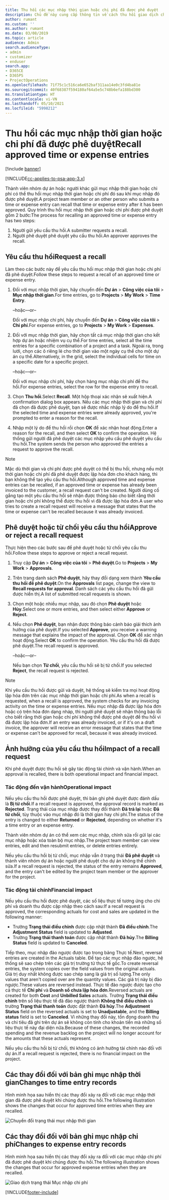 ```yaml
---
title: Thu hồi các mục nhập thời gian hoặc chi phí đã được phê duyệt
description: Chủ đề này cung cấp thông tin về cách thu hồi giao dịch chi phí hoặc thời gian đã được phê duyệt trước đó.
author: rumant
ms.custom: ''
ms.author: rumant
ms.date: 03/08/2019
ms.topic: article
audience: Admin
search.audienceType:
- admin
- customizer
- enduser
search.app:
- D365CE
- D365PS
- ProjectOperations
ms.openlocfilehash: 71f75c1c516ca6e652baf311aa14e0c3fd4ba81e
ms.sourcegitcommit: 40f68387f594180af64a5e5c748b6efa188bd300
ms.translationtype: HT
ms.contentlocale: vi-VN
ms.lasthandoff: 05/10/2021
ms.locfileid: "5998212"
---
```

# <a name="recall-approved-time-or-expense-entries"></a><span data-ttu-id="f3552-103">Thu hồi các mục nhập thời gian hoặc chi phí đã được phê duyệt</span><span class="sxs-lookup"><span data-stu-id="f3552-103">Recall approved time or expense entries</span></span>

[!include [banner](../includes/psa-now-project-operations.md)]

[!INCLUDE[cc-applies-to-psa-app-3.x](../includes/cc-applies-to-psa-app-3x.md)]

<span data-ttu-id="f3552-104">Thành viên nhóm dự án hoặc người khác gửi mục nhập thời gian hoặc chi phí có thể thu hồi mục nhập thời gian hoặc chi phí đó sau khi mục nhập đó được phê duyệt.</span><span class="sxs-lookup"><span data-stu-id="f3552-104">A project team member or an other person who submits a time or expense entry can recall that time or expense entry after it has been approved.</span></span> <span data-ttu-id="f3552-105">Quy trình thu hồi mục nhập thời gian hoặc chi phí được phê duyệt gồm 2 bước:</span><span class="sxs-lookup"><span data-stu-id="f3552-105">The process for recalling an approved time or expense entry has two steps:</span></span>

1. <span data-ttu-id="f3552-106">Người gửi yêu cầu thu hồi.</span><span class="sxs-lookup"><span data-stu-id="f3552-106">A submitter requests a recall.</span></span>
2. <span data-ttu-id="f3552-107">Người phê duyệt phê duyệt yêu cầu thu hồi.</span><span class="sxs-lookup"><span data-stu-id="f3552-107">An approver approves the recall.</span></span>

## <a name="request-a-recall"></a><span data-ttu-id="f3552-108">Yêu cầu thu hồi</span><span class="sxs-lookup"><span data-stu-id="f3552-108">Request a recall</span></span>

<span data-ttu-id="f3552-109">Làm theo các bước này để yêu cầu thu hồi mục nhập thời gian hoặc chi phí đã phê duyệt.</span><span class="sxs-lookup"><span data-stu-id="f3552-109">Follow these steps to request a recall of an approved time or expense entry.</span></span>

1. <span data-ttu-id="f3552-110">Đối với mục nhập thời gian, hãy chuyển đến **Dự án** \> **Công việc của tôi** \> **Mục nhập thời gian**.</span><span class="sxs-lookup"><span data-stu-id="f3552-110">For time entries, go to **Projects** \> **My Work** \> **Time Entry**.</span></span>

    <span data-ttu-id="f3552-111">–hoặc–</span><span class="sxs-lookup"><span data-stu-id="f3552-111">–or–</span></span>

    <span data-ttu-id="f3552-112">Đối với mục nhập chi phí, hãy chuyển đến **Dự án** \> **Công việc của tôi** \> **Chi phí**.</span><span class="sxs-lookup"><span data-stu-id="f3552-112">For expense entries, go to **Projects** \> **My Work** \> **Expenses**.</span></span>

2. <span data-ttu-id="f3552-113">Đối với mục nhập thời gian, hãy chọn tất cả mục nhập thời gian cho kết hợp dự án hoặc nhiệm vụ cụ thể.</span><span class="sxs-lookup"><span data-stu-id="f3552-113">For time entries, select all the time entries for a specific combination of a project and a task.</span></span> <span data-ttu-id="f3552-114">Ngoài ra, trong lưới, chọn các ô riêng lẻ cho thời gian vào một ngày cụ thể cho một dự án cụ thể.</span><span class="sxs-lookup"><span data-stu-id="f3552-114">Alternatively, in the grid, select the individual cells for time on a specific date for a specific project.</span></span>

    <span data-ttu-id="f3552-115">–hoặc–</span><span class="sxs-lookup"><span data-stu-id="f3552-115">–or–</span></span>

    <span data-ttu-id="f3552-116">Đối với mục nhập chi phí, hãy chọn hàng mục nhập chi phí để thu hồi.</span><span class="sxs-lookup"><span data-stu-id="f3552-116">For expense entries, select the row for the expense entry to recall.</span></span>

3. <span data-ttu-id="f3552-117">Chọn **Thu hồi**.</span><span class="sxs-lookup"><span data-stu-id="f3552-117">Select **Recall**.</span></span> <span data-ttu-id="f3552-118">Một hộp thoại xác nhận sẽ xuất hiện.</span><span class="sxs-lookup"><span data-stu-id="f3552-118">A confirmation dialog box appears.</span></span> <span data-ttu-id="f3552-119">Nếu các mục nhập thời gian và chi phí đã chọn đã được phê duyệt, bạn sẽ được nhắc nhập lý do để thu hồi.</span><span class="sxs-lookup"><span data-stu-id="f3552-119">If the selected time and expense entries were already approved, you're prompted to enter a reason for the recall.</span></span>
4. <span data-ttu-id="f3552-120">Nhập một lý do để thu hồi rồi chọn **OK** để xác nhận hoạt động.</span><span class="sxs-lookup"><span data-stu-id="f3552-120">Enter a reason for the recall, and then select **OK** to confirm the operation.</span></span> <span data-ttu-id="f3552-121">Hệ thống gửi người đã phê duyệt các mục nhập yêu cầu phê duyệt yêu cầu thu hồi.</span><span class="sxs-lookup"><span data-stu-id="f3552-121">The system sends the person who approved the entries a request to approve the recall.</span></span>

> [!NOTE]
> <span data-ttu-id="f3552-122">Mặc dù thời gian và chi phí được phê duyệt có thể bị thu hồi, nhưng nếu một thời gian hoặc chi phí đã phê duyệt được lập hóa đơn cho khách hàng, thì bạn không thể tạo yêu cầu thu hồi.</span><span class="sxs-lookup"><span data-stu-id="f3552-122">Although approved time and expense entries can be recalled, if an approved time or expense has already been invoiced to the customer, a recall request can't be created.</span></span> <span data-ttu-id="f3552-123">Người dùng cố gắng tạo một yêu cầu thu hồi sẽ nhận được thông báo cho biết rằng thời gian hoặc chi phí không thể được thu hồi vì đã được lập hóa đơn.</span><span class="sxs-lookup"><span data-stu-id="f3552-123">A user who tries to create a recall request will receive a message that states that the time or expense can't be recalled because it was already invoiced.</span></span>

## <a name="approve-or-reject-a-recall-request"></a><span data-ttu-id="f3552-124">Phê duyệt hoặc từ chối yêu cầu thu hồi</span><span class="sxs-lookup"><span data-stu-id="f3552-124">Approve or reject a recall request</span></span>

<span data-ttu-id="f3552-125">Thực hiện theo các bước sau để phê duyệt hoặc từ chối yêu cầu thu hồi.</span><span class="sxs-lookup"><span data-stu-id="f3552-125">Follow these steps to approve or reject a recall request.</span></span>

1. <span data-ttu-id="f3552-126">Truy cập **Dự án** \> **Công việc của tôi** \> **Phê duyệt**.</span><span class="sxs-lookup"><span data-stu-id="f3552-126">Go to **Projects** \> **My Work** \> **Approvals**.</span></span>
2. <span data-ttu-id="f3552-127">Trên trang danh sách **Phê duyệt**, hãy thay đổi dạng xem thành **Yêu cầu thu hồi để phê duyệt**.</span><span class="sxs-lookup"><span data-stu-id="f3552-127">On the **Approvals** list page, change the view to **Recall requests for approval**.</span></span> <span data-ttu-id="f3552-128">Danh sách các yêu cầu thu hồi đã gửi được hiển thị.</span><span class="sxs-lookup"><span data-stu-id="f3552-128">A list of submitted recall requests is shown.</span></span>
3. <span data-ttu-id="f3552-129">Chọn một hoặc nhiều mục nhập, sau đó chọn **Phê duyệt** hoặc **Hủy**.</span><span class="sxs-lookup"><span data-stu-id="f3552-129">Select one or more entries, and then select either **Approve** or **Reject**.</span></span>
4. <span data-ttu-id="f3552-130">Nếu chọn **Phê duyệt**, bạn nhận được thông báo cảnh báo giải thích ảnh hưởng của phê duyệt.</span><span class="sxs-lookup"><span data-stu-id="f3552-130">If you selected **Approve**, you receive a warning message that explains the impact of the approval.</span></span> <span data-ttu-id="f3552-131">Chọn **OK** để xác nhận hoạt động.</span><span class="sxs-lookup"><span data-stu-id="f3552-131">Select **OK** to confirm the operation.</span></span> <span data-ttu-id="f3552-132">Yêu cầu thu hồi đã được phê duyệt.</span><span class="sxs-lookup"><span data-stu-id="f3552-132">The recall request is approved.</span></span>

    <span data-ttu-id="f3552-133">–hoặc–</span><span class="sxs-lookup"><span data-stu-id="f3552-133">–or–</span></span>

    <span data-ttu-id="f3552-134">Nếu bạn chọn **Từ chối**, yêu cầu thu hồi sẽ bị từ chối.</span><span class="sxs-lookup"><span data-stu-id="f3552-134">If you selected **Reject**, the recall request is rejected.</span></span>

> [!NOTE]
> <span data-ttu-id="f3552-135">Khi yêu cầu thu hồi được gửi và duyệt, hệ thống sẽ kiểm tra mọi hoạt động lập hóa đơn trên các mục nhập thời gian hoặc chi phí.</span><span class="sxs-lookup"><span data-stu-id="f3552-135">As when a recall is requested, when a recall is approved, the system checks for any invoicing activity on the time or expense entries.</span></span> <span data-ttu-id="f3552-136">Nếu mục nhập đã được lập hóa đơn hoặc có trên hóa đơn dạng nháp, thì người phê duyệt sẽ nhận thông báo lỗi cho biết rằng thời gian hoặc chi phí không thể được phê duyệt để thu hồi vì đã được lập hóa đơn.</span><span class="sxs-lookup"><span data-stu-id="f3552-136">If an entry was already invoiced, or if it's on a draft invoice, the approver will receive an error message that states that the time or expense can't be approved for recall, because it was already invoiced.</span></span>

## <a name="impact-of-a-recall-request"></a><span data-ttu-id="f3552-137">Ảnh hưởng của yêu cầu thu hồi</span><span class="sxs-lookup"><span data-stu-id="f3552-137">Impact of a recall request</span></span>

<span data-ttu-id="f3552-138">Khi phê duyệt được thu hồi sẽ gây tác động tài chính và vận hành.</span><span class="sxs-lookup"><span data-stu-id="f3552-138">When an approval is recalled, there is both operational impact and financial impact.</span></span>

### <a name="operational-impact"></a><span data-ttu-id="f3552-139">Tác động đến vận hành</span><span class="sxs-lookup"><span data-stu-id="f3552-139">Operational impact</span></span>

<span data-ttu-id="f3552-140">Nếu yêu cầu thu hồi được phê duyệt, thì bản ghi phê duyệt được đánh dấu là **Bị từ chối**.</span><span class="sxs-lookup"><span data-stu-id="f3552-140">If a recall request is approved, the approval record is marked as **Rejected**.</span></span> <span data-ttu-id="f3552-141">Trạng thái của mục nhập được thay đổi thành **Đã trả lại** hoặc **Đã từ chối**, tùy thuộc vào mục nhập đó là thời gian hay chi phí.</span><span class="sxs-lookup"><span data-stu-id="f3552-141">The status of the entry is changed to either **Returned** or **Rejected**, depending on whether it's a time entry or an expense entry.</span></span>

<span data-ttu-id="f3552-142">Thành viên nhóm dự án có thể xem các mục nhập, chỉnh sửa rồi gửi lại các mục nhập hoặc xóa toàn bộ mục nhập.</span><span class="sxs-lookup"><span data-stu-id="f3552-142">The project team member can view entries, edit and then resubmit entries, or delete entries entirely.</span></span>

<span data-ttu-id="f3552-143">Nếu yêu cầu thu hồi bị từ chối, mục nhập vẫn ở trạng thái **Đã phê duyệt** và thành viên nhóm dự án hoặc người phê duyệt cho dự án không thể chỉnh sửa.</span><span class="sxs-lookup"><span data-stu-id="f3552-143">If a recall request is rejected, the status of the entry remains **Approved**, and the entry can't be edited by the project team member or the approver for the project.</span></span>

### <a name="financial-impact"></a><span data-ttu-id="f3552-144">Tác động tài chính</span><span class="sxs-lookup"><span data-stu-id="f3552-144">Financial impact</span></span>

<span data-ttu-id="f3552-145">Nếu yêu cầu thu hồi được phê duyệt, các số liệu thực tế tương ứng cho chi phí và doanh thu được cập nhập theo cách sau:</span><span class="sxs-lookup"><span data-stu-id="f3552-145">If a recall request is approved, the corresponding actuals for cost and sales are updated in the following manner:</span></span>

- <span data-ttu-id="f3552-146">Trường **Trạng thái điều chỉnh** được cập nhật thành **Đã điều chỉnh**.</span><span class="sxs-lookup"><span data-stu-id="f3552-146">The **Adjustment Status** field is updated to **Adjusted**.</span></span>
- <span data-ttu-id="f3552-147">Trường **Trạng thái thanh toán** được cập nhật thành **Đã hủy**.</span><span class="sxs-lookup"><span data-stu-id="f3552-147">The **Billing Status** field is updated to **Canceled**.</span></span>

<span data-ttu-id="f3552-148">Tiếp theo, mục nhập đảo ngược được tạo trong bảng Thực tế.</span><span class="sxs-lookup"><span data-stu-id="f3552-148">Next, reversal entries are created in the Actuals table.</span></span> <span data-ttu-id="f3552-149">Để tạo các mục nhập đảo ngược, hệ thống sẽ sao chép trên các giá trị trường từ thực tế gốc.</span><span class="sxs-lookup"><span data-stu-id="f3552-149">To create reversal entries, the system copies over the field values from the original actuals.</span></span> <span data-ttu-id="f3552-150">Giá trị duy nhất không được sao chép sang là giá trị số lượng.</span><span class="sxs-lookup"><span data-stu-id="f3552-150">The only values that aren't copied over are the quantity values.</span></span> <span data-ttu-id="f3552-151">Các giá trị này bị đảo ngược.</span><span class="sxs-lookup"><span data-stu-id="f3552-151">These values are reversed instead.</span></span> <span data-ttu-id="f3552-152">Thực tế đảo ngược được tạo cho cả thực tế **Chi phí** và **Doanh số chưa lập hóa đơn**.</span><span class="sxs-lookup"><span data-stu-id="f3552-152">Reversed actuals are created for both **Cost** and **Unbilled Sales** actuals.</span></span> <span data-ttu-id="f3552-153">Trường **Trạng thái điều chỉnh** trên số liệu thực tế đã đảo ngược thành **Không thể điều chỉnh** và trường **Trạng thái thanh toán** được đặt thành **Đã hủy**.</span><span class="sxs-lookup"><span data-stu-id="f3552-153">The **Adjustment Status** field on the reversed actuals is set to **Unadjustable**, and the **Billing status** field is set to **Canceled**.</span></span> <span data-ttu-id="f3552-154">Vì những thay đổi này, tồn đọng doanh thu và chi tiêu đã ghi trên dự án sẽ không còn tính cho khoản tiền mà những số liệu thực tế này đại diện nữa.</span><span class="sxs-lookup"><span data-stu-id="f3552-154">Because of these changes, the recorded spending and the revenue backlog on the project will no longer account for the amounts that these actuals represent.</span></span>

<span data-ttu-id="f3552-155">Nếu yêu cầu thu hồi bị từ chối, thì không có ảnh hưởng tài chính nào đối với dự án.</span><span class="sxs-lookup"><span data-stu-id="f3552-155">If a recall request is rejected, there is no financial impact on the project.</span></span>

## <a name="changes-to-time-entry-records"></a><span data-ttu-id="f3552-156">Các thay đổi đối với bản ghi mục nhập thời gian</span><span class="sxs-lookup"><span data-stu-id="f3552-156">Changes to time entry records</span></span>

<span data-ttu-id="f3552-157">Hình minh họa sau hiển thị các thay đổi xảy ra đối với các mục nhập thời gian đã được phê duyệt khi chúng được thu hồi.</span><span class="sxs-lookup"><span data-stu-id="f3552-157">The following illustration shows the changes that occur for approved time entries when they are recalled.</span></span>

![Chuyển đổi trạng thái mục nhập thời gian](media/TimeEntryStateTransitions.png)

## <a name="changes-to-expense-entry-records"></a><span data-ttu-id="f3552-159">Các thay đổi đối với bản ghi mục nhập chi phí</span><span class="sxs-lookup"><span data-stu-id="f3552-159">Changes to expense entry records</span></span>

<span data-ttu-id="f3552-160">Hình minh họa sau hiển thị các thay đổi xảy ra đối với các mục nhập chi phí đã được phê duyệt khi chúng được thu hồi.</span><span class="sxs-lookup"><span data-stu-id="f3552-160">The following illustration shows the changes that occur for approved expense entries when they are recalled.</span></span>

![Giao dịch trạng thái Mục nhập chi phí](media/ExpenseEntryStateTransitions.png)


[!INCLUDE[footer-include](../includes/footer-banner.md)]